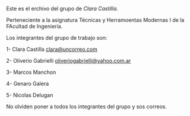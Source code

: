 Este es el erchivo del grupo de *Clara Castilla*.

Perteneciente a la asignatura Técnicas y Herramoentas Modernas I de la FAcultad de Ingeniería.

Los integrantes del grupo de trabajo son:

1- Clara Castilla <clara@uncorreo.com>

2- Oliverio Gabrielli <oliveriogabrielli@yahoo.com.ar>

3- Marcos Manchon <mail>

4- Genaro Galera <mail>

5- Nicolas Delugan <mail>

No olviden poner a todos los integrantes del grupo y sos correos.

